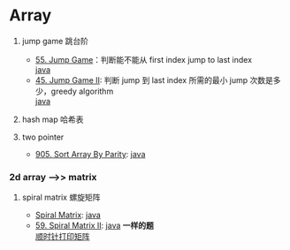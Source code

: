 # Array

1. jump game 跳台阶

   - [55. Jump Game](https://leetcode.com/problems/jump-game/)：判断能不能从 first index jump to last index  
     [java](/solution_java/0055_Jump_Game.java)
   - [45. Jump Game II](https://leetcode.com/problems/jump-game-ii/): 判断 jump 到 last index 所需的最小 jump 次数是多少，greedy algorithm  
     [ java](/solution_java/0045_Jump_Game_II.java)

2. hash map 哈希表

3. two pointer

   - [905. Sort Array By Parity](https://leetcode.com/problems/sort-array-by-parity/):
     [java](/solution_java/0905_Sort_Array_By_Parity.java)

### 2d array -->> matrix

1. spiral matrix 螺旋矩阵

   - [Spiral Matrix](https://leetcode.com/problems/spiral-matrix/):
     [java](/solution_java/0054_Spiral_Matrix.java)
   - [59. Spiral Matrix II](https://leetcode.com/problems/spiral-matrix-ii/):
     [java](/solution_java/0059_Spiral_Matrix_II.java)
     **一样的题**  
     [顺时针打印矩阵](https://www.nowcoder.com/practice/9b4c81a02cd34f76be2659fa0d54342a?tpId=13&&tqId=11172&rp=1&ru=/ta/coding-interviews&qru=/ta/coding-interviews/question-ranking)
